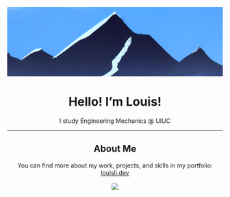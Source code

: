 ![Banner](banner.png)

# <div align="center">Hello! I’m Louis!</div>

<div align="center"> 
I study Engineering Mechanics @ UIUC
</div>

---

## <div align="center">About Me</div>
<div align="center"> 

You can find more about my work, projects, and skills in my portfolio: [louisli.dev](https://louisli.dev/)

<img src="https://komarev.com/ghpvc/?username=nullpointerexceptionkek&&style=flat-square" align="center" />

</div>
